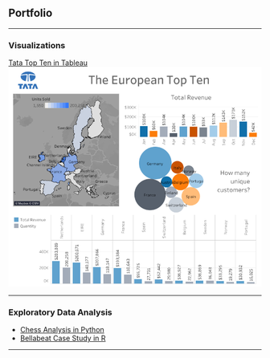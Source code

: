 ## Portfolio

---

### Visualizations 

[Tata Top Ten in Tableau](https://public.tableau.com/views/TataDashboard_16796967994170/Dashboard1?:language=en-US&:display_count=n&:origin=viz_share_link)
<img src="images/Tata Top Ten.png?raw=true"/>

<!-- --- -->
<!--[Project 2 Title](/pdf/sample_presentation.pdf)-->
<!--img src="images/dummy_thumbnail.jpg?raw=true"/-->

<!-- --- -->
<!--[Project 3 Title](http://example.com/)>-->
<!--img src="images/dummy_thumbnail.jpg?raw=true"/>-->

---

### Exploratory Data Analysis

- [Chess Analysis in Python](https://www.kaggle.com/code/cherieweren/analysis-of-chess)
- [Bellabeat Case Study in R](https://www.kaggle.com/code/cherieweren/bellabeat-in-r-google-data-analytic-capstone)
<!-- - [Project 3 Title](http://example.com/)-->
<!-- - [Project 4 Title](http://example.com/)-->
<!-- - [Project 5 Title](http://example.com/)-->

<!-- --- -->




---
<!-- Remove above link if you don't want to attibute -->
